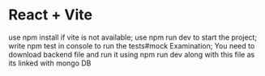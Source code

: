 # React + Vite
use npm install if vite is not available;
use npm run dev to start the project;
write npm test in console to run the tests#mock  Examination;
You need to download backend file and run it using npm run dev along with this file as its linked with mongo DB
